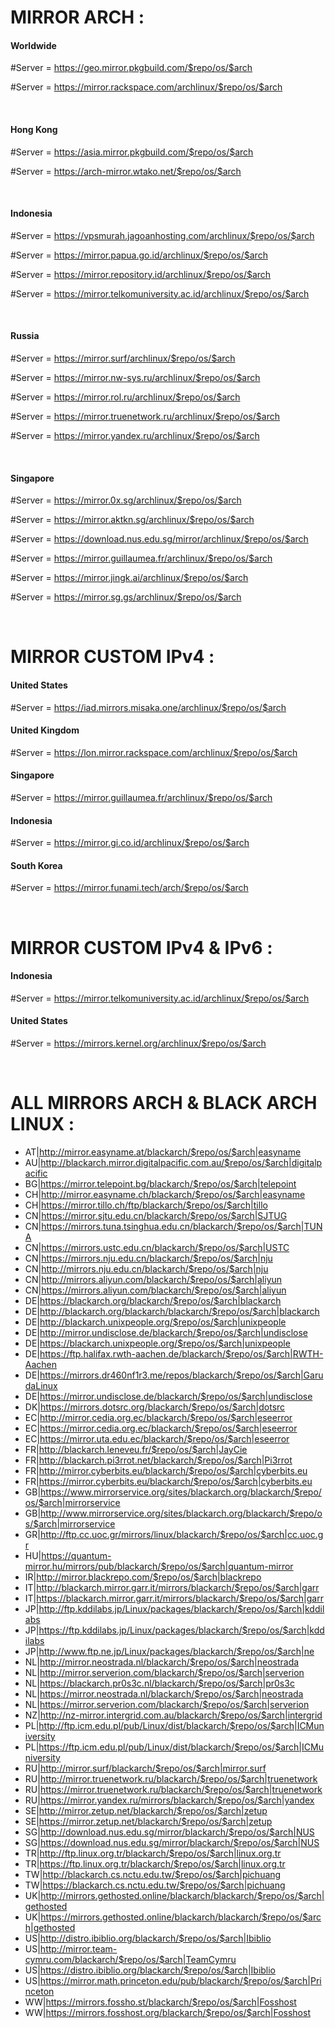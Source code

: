 # MIRROR ARCH :
#### Worldwide
#Server = https://geo.mirror.pkgbuild.com/$repo/os/$arch

#Server = https://mirror.rackspace.com/archlinux/$repo/os/$arch

<br>

#### Hong Kong
#Server = https://asia.mirror.pkgbuild.com/$repo/os/$arch

#Server = https://arch-mirror.wtako.net/$repo/os/$arch

<br>

#### Indonesia
#Server = https://vpsmurah.jagoanhosting.com/archlinux/$repo/os/$arch

#Server = https://mirror.papua.go.id/archlinux/$repo/os/$arch

#Server = https://mirror.repository.id/archlinux/$repo/os/$arch

#Server = https://mirror.telkomuniversity.ac.id/archlinux/$repo/os/$arch

<br>

#### Russia
#Server = https://mirror.surf/archlinux/$repo/os/$arch

#Server = https://mirror.nw-sys.ru/archlinux/$repo/os/$arch

#Server = https://mirror.rol.ru/archlinux/$repo/os/$arch

#Server = https://mirror.truenetwork.ru/archlinux/$repo/os/$arch

#Server = https://mirror.yandex.ru/archlinux/$repo/os/$arch

<br>

#### Singapore
#Server = https://mirror.0x.sg/archlinux/$repo/os/$arch

#Server = https://mirror.aktkn.sg/archlinux/$repo/os/$arch

#Server = https://download.nus.edu.sg/mirror/archlinux/$repo/os/$arch

#Server = https://mirror.guillaumea.fr/archlinux/$repo/os/$arch

#Server = https://mirror.jingk.ai/archlinux/$repo/os/$arch

#Server = https://mirror.sg.gs/archlinux/$repo/os/$arch

<br>

# MIRROR CUSTOM IPv4 :
#### United States
#Server = https://iad.mirrors.misaka.one/archlinux/$repo/os/$arch

#### United Kingdom
#Server = https://lon.mirror.rackspace.com/archlinux/$repo/os/$arch

#### Singapore
#Server = https://mirror.guillaumea.fr/archlinux/$repo/os/$arch

#### Indonesia
#Server = https://mirror.gi.co.id/archlinux/$repo/os/$arch

#### South Korea
#Server = https://mirror.funami.tech/arch/$repo/os/$arch

<br>

# MIRROR CUSTOM IPv4 & IPv6 :
#### Indonesia
#Server = https://mirror.telkomuniversity.ac.id/archlinux/$repo/os/$arch

#### United States
#Server = https://mirrors.kernel.org/archlinux/$repo/os/$arch

<br>

# ALL MIRRORS ARCH & BLACK ARCH LINUX :
  * AT|http://mirror.easyname.at/blackarch/$repo/os/$arch|easyname
  * AU|http://blackarch.mirror.digitalpacific.com.au/$repo/os/$arch|digitalpacific
  * BG|https://mirror.telepoint.bg/blackarch/$repo/os/$arch|telepoint
  * CH|http://mirror.easyname.ch/blackarch/$repo/os/$arch|easyname
  * CH|https://mirror.tillo.ch/ftp/blackarch/$repo/os/$arch|tillo
  * CN|https://mirror.sjtu.edu.cn/blackarch/$repo/os/$arch|SJTUG
  * CN|https://mirrors.tuna.tsinghua.edu.cn/blackarch/$repo/os/$arch|TUNA
  * CN|https://mirrors.ustc.edu.cn/blackarch/$repo/os/$arch|USTC
  * CN|https://mirrors.nju.edu.cn/blackarch/$repo/os/$arch|nju
  * CN|http://mirrors.nju.edu.cn/blackarch/$repo/os/$arch|nju
  * CN|http://mirrors.aliyun.com/blackarch/$repo/os/$arch|aliyun
  * CN|https://mirrors.aliyun.com/blackarch/$repo/os/$arch|aliyun
  * DE|https://blackarch.org/blackarch/$repo/os/$arch|blackarch
  * DE|http://blackarch.org/blackarch/blackarch/$repo/os/$arch|blackarch
  * DE|http://blackarch.unixpeople.org/$repo/os/$arch|unixpeople
  * DE|http://mirror.undisclose.de/blackarch/$repo/os/$arch|undisclose
  * DE|https://blackarch.unixpeople.org/$repo/os/$arch|unixpeople
  * DE|https://ftp.halifax.rwth-aachen.de/blackarch/$repo/os/$arch|RWTH-Aachen
  * DE|https://mirrors.dr460nf1r3.me/repos/blackarch/$repo/os/$arch|GarudaLinux
  * DE|https://mirror.undisclose.de/blackarch/$repo/os/$arch|undisclose
  * DK|https://mirrors.dotsrc.org/blackarch/$repo/os/$arch|dotsrc
  * EC|http://mirror.cedia.org.ec/blackarch/$repo/os/$arch|eseerror
  * EC|https://mirror.cedia.org.ec/blackarch/$repo/os/$arch|eseerror
  * EC|https://mirror.uta.edu.ec/blackarch/$repo/os/$arch|eseerror
  * FR|http://blackarch.leneveu.fr/$repo/os/$arch|JayCie
  * FR|http://blackarch.pi3rrot.net/blackarch/$repo/os/$arch|Pi3rrot
  * FR|http://mirror.cyberbits.eu/blackarch/$repo/os/$arch|cyberbits.eu
  * FR|https://mirror.cyberbits.eu/blackarch/$repo/os/$arch|cyberbits.eu
  * GB|https://www.mirrorservice.org/sites/blackarch.org/blackarch/$repo/os/$arch|mirrorservice
  * GB|http://www.mirrorservice.org/sites/blackarch.org/blackarch/$repo/os/$arch|mirrorservice
  * GR|http://ftp.cc.uoc.gr/mirrors/linux/blackarch/$repo/os/$arch|cc.uoc.gr
  * HU|https://quantum-mirror.hu/mirrors/pub/blackarch/$repo/os/$arch|quantum-mirror
  * IR|http://mirror.blackrepo.com/$repo/os/$arch|blackrepo
  * IT|http://blackarch.mirror.garr.it/mirrors/blackarch/$repo/os/$arch|garr
  * IT|https://blackarch.mirror.garr.it/mirrors/blackarch/$repo/os/$arch|garr
  * JP|http://ftp.kddilabs.jp/Linux/packages/blackarch/$repo/os/$arch|kddilabs
  * JP|https://ftp.kddilabs.jp/Linux/packages/blackarch/$repo/os/$arch|kddilabs
  * JP|http://www.ftp.ne.jp/Linux/packages/blackarch/$repo/os/$arch|ne
  * NL|http://mirror.neostrada.nl/blackarch/$repo/os/$arch|neostrada
  * NL|http://mirror.serverion.com/blackarch/$repo/os/$arch|serverion
  * NL|https://blackarch.pr0s3c.nl/blackarch/$repo/os/$arch|pr0s3c
  * NL|https://mirror.neostrada.nl/blackarch/$repo/os/$arch|neostrada
  * NL|https://mirror.serverion.com/blackarch/$repo/os/$arch|serverion
  * NZ|http://nz-mirror.intergrid.com.au/blackarch/$repo/os/$arch|intergrid
  * PL|http://ftp.icm.edu.pl/pub/Linux/dist/blackarch/$repo/os/$arch|ICMuniversity
  * PL|https://ftp.icm.edu.pl/pub/Linux/dist/blackarch/$repo/os/$arch|ICMuniversity
  * RU|http://mirror.surf/blackarch/$repo/os/$arch|mirror.surf
  * RU|http://mirror.truenetwork.ru/blackarch/$repo/os/$arch|truenetwork
  * RU|https://mirror.truenetwork.ru/blackarch/$repo/os/$arch|truenetwork
  * RU|https://mirror.yandex.ru/mirrors/blackarch/$repo/os/$arch|yandex
  * SE|http://mirror.zetup.net/blackarch/$repo/os/$arch|zetup
  * SE|https://mirror.zetup.net/blackarch/$repo/os/$arch|zetup
  * SG|http://download.nus.edu.sg/mirror/blackarch/$repo/os/$arch|NUS
  * SG|https://download.nus.edu.sg/mirror/blackarch/$repo/os/$arch|NUS
  * TR|http://ftp.linux.org.tr/blackarch/$repo/os/$arch|linux.org.tr
  * TR|https://ftp.linux.org.tr/blackarch/$repo/os/$arch|linux.org.tr
  * TW|http://blackarch.cs.nctu.edu.tw/$repo/os/$arch|pichuang
  * TW|https://blackarch.cs.nctu.edu.tw/$repo/os/$arch|pichuang
  * UK|http://mirrors.gethosted.online/blackarch/blackarch/$repo/os/$arch|gethosted
  * UK|https://mirrors.gethosted.online/blackarch/blackarch/$repo/os/$arch|gethosted
  * US|http://distro.ibiblio.org/blackarch/$repo/os/$arch|Ibiblio
  * US|http://mirror.team-cymru.com/blackarch/$repo/os/$arch|TeamCymru
  * US|https://distro.ibiblio.org/blackarch/$repo/os/$arch|Ibiblio
  * US|https://mirror.math.princeton.edu/pub/blackarch/$repo/os/$arch|Princeton
  * WW|https://mirrors.fossho.st/blackarch/$repo/os/$arch|Fosshost
  * WW|https://mirrors.fosshost.org/blackarch/$repo/os/$arch|Fosshost

